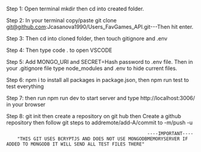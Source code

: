 Step 1: 
Open terminal mkdir then cd into created folder.

Step 2:
In your terminal copy/paste 
git clone git@github.com:Jcasanova1990/Users_FavGames_API.git---Then hit enter.

Step 3: 
Then cd into cloned folder, then touch gitignore  and .env 

Step 4: 
Then type code . to open VSCODE 

Step 5: 
 Add MONGO_URI and SECRET=Hash password to .env file. Then in your .gitignore file type node_modules and .env to hide current files.

Step 6:
npm i to install all packages in package.json, then npm run test to test everything 

Step 7:
then run npm run dev to start server and type http://localhost:3006/ in your browser

Step 8:
git init then create a repository on git hub then Create a github repository then follow git steps to addremote/add-A/commit to -m/push -u 



                                                        ----IMPORTANT----
        "THIS GIT USES BCRYPTJS AND DOES NOT USE MONGODBMEMORYSERVER IF ADDED TO MONGODB IT WILL SEND ALL TEST FILES THERE"
